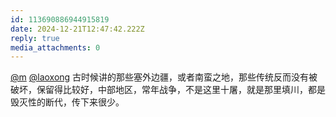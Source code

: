 ```yaml
---
id: 113690886944915819
date: 2024-12-21T12:47:42.222Z
reply: true
media_attachments: 0
---
```


[@m](https://ima.cm/@m) [@laoxong](https://m.moec.top/@laoxong) 古时候讲的那些塞外边疆，或者南蛮之地，那些传统反而没有被破坏，保留得比较好，中部地区，常年战争，不是这里十屠，就是那里填川，都是毁灭性的断代，传下来很少。


